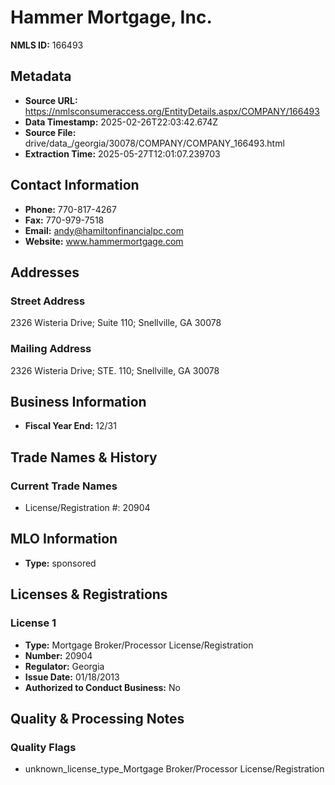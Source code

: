 # Hammer Mortgage, Inc.

**NMLS ID:** 166493

## Metadata
- **Source URL:** https://nmlsconsumeraccess.org/EntityDetails.aspx/COMPANY/166493
- **Data Timestamp:** 2025-02-26T22:03:42.674Z
- **Source File:** drive/data_/georgia/30078/COMPANY/COMPANY_166493.html
- **Extraction Time:** 2025-05-27T12:01:07.239703

## Contact Information
- **Phone:** 770-817-4267
- **Fax:** 770-979-7518
- **Email:** andy@hamiltonfinancialpc.com
- **Website:** www.hammermortgage.com

## Addresses
### Street Address
2326 Wisteria Drive; Suite 110; Snellville, GA 30078

### Mailing Address
2326 Wisteria Drive; STE. 110; Snellville, GA 30078

## Business Information
- **Fiscal Year End:** 12/31

## Trade Names & History
### Current Trade Names
- License/Registration #: 20904

## MLO Information
- **Type:** sponsored

## Licenses & Registrations

### License 1
- **Type:** Mortgage Broker/Processor License/Registration
- **Number:** 20904
- **Regulator:** Georgia
- **Issue Date:** 01/18/2013
- **Authorized to Conduct Business:** No

## Quality & Processing Notes
### Quality Flags
- unknown_license_type_Mortgage Broker/Processor License/Registration
